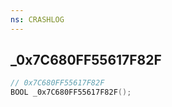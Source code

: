 ```yaml
---
ns: CRASHLOG
---
```

## _0x7C680FF55617F82F

```c
// 0x7C680FF55617F82F
BOOL _0x7C680FF55617F82F();
```

